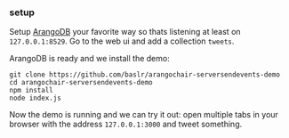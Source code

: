 
### setup

Setup [ArangoDB](https://www.arangodb.com/download-major/) your favorite way so thats listening at least on `127.0.0.1:8529`.
Go to the web ui and add a collection `tweets`.

ArangoDB is ready and we install the demo:

    git clone https://github.com/baslr/arangochair-serversendevents-demo
    cd arangochair-serversendevents-demo
    npm install
    node index.js

Now the demo is running and we can try it out: open multiple tabs in your browser with the address `127.0.0.1:3000` and tweet something.
